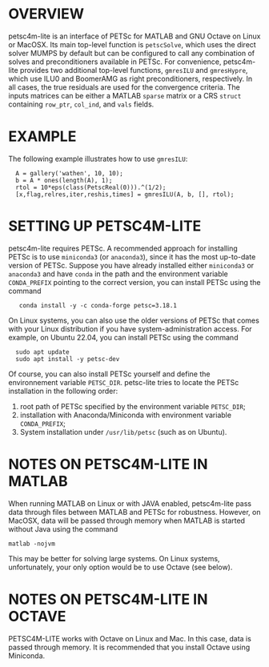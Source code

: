 OVERVIEW
========

petsc4m-lite is an interface of PETSc for MATLAB and GNU Octave on Linux or MacOSX.
Its main top-level function is `petscSolve`, which uses the direct solver MUMPS by
default but can be configured to call any combination of solves and preconditioners
available in PETSc. For convenience, petsc4m-lite provides two additional top-level
functions, `gmresILU` and `gmresHypre`, which use ILU0 and BoomerAMG as right
preconditioners, respectively. In all cases, the true residuals are used for the
convergence criteria. The inputs matrices can be either a MATLAB `sparse` matrix or
a CRS `struct` containing `row_ptr`, `col_ind`, and `vals` fields.

EXAMPLE
=======

The following example illustrates how to use `gmresILU`:
```
  A = gallery('wathen', 10, 10);
  b = A * ones(length(A), 1);
  rtol = 10*eps(class(PetscReal(0))).^(1/2);
  [x,flag,relres,iter,reshis,times] = gmresILU(A, b, [], rtol);
```

SETTING UP PETSC4M-LITE
=======================

petsc4m-lite requires PETSc. A recommended approach for installing PETSc
is to use `miniconda3` (or `anaconda3`), since it has the most up-to-date
version of PETSc. Suppose you have already installed either `miniconda3`
or `anaconda3` and have `conda` in the path and the environment variable
`CONDA_PREFIX` pointing to the correct version, you can install PETSc
using the command
```
   conda install -y -c conda-forge petsc=3.18.1
```

On Linux systems, you can also use the older versions of PETSc that comes with
your Linux distribution if you have system-administration access. For example,
on Ubuntu 22.04, you can install PETSc using the command
```
  sudo apt update
  sudo apt install -y petsc-dev
```

Of course, you can also install PETSc yourself and define the environnement
variable `PETSC_DIR`. petsc-lite tries to locate the PETSc installation in the
following order:

1) root path of PETSc specified by the environment variable `PETSC_DIR`;
2) installation with Anaconda/Miniconda with environment variable `CONDA_PREFIX`;
3) System installation under `/usr/lib/petsc` (such as on Ubuntu).


NOTES ON PETSC4M-LITE IN MATLAB
===============================

When running MATLAB on Linux or with JAVA enabled, petsc4m-lite pass data through
files between MATLAB and PETSc for robustness. However, on MacOSX, data will be
passed through memory when MATLAB is started without Java using the command
```
matlab -nojvm
```
This may be better for solving large systems. On Linux systems, unfortunately,
your only option would be to use Octave (see below).

NOTES ON PETSC4M-LITE IN OCTAVE
===============================

PETSC4M-LITE works with Octave on Linux and Mac. In this case, data is passed
through memory. It is recommended that you install Octave using Miniconda.
